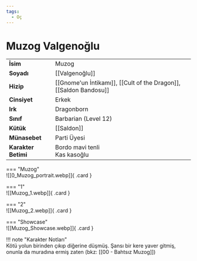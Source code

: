 ```yaml
---
tags:
  - Oç
---  
```

# Muzog Valgenoğlu  
  
<div class="grid" markdown>  
  
|  |  |  
|---|---|  
| **İsim** | Muzog |  
| **Soyadı** | [[Valgenoğlu]] |  
| **Hizip** | [[Gnome'un İntikamı]], [[Cult of the Dragon]], [[Saldon Bandosu]] |  
| **Cinsiyet** | Erkek |  
| **Irk** | Dragonborn |  
| **Sınıf** | Barbarian (Level 12) |  
| **Kütük** | [[Saldon]] |  
| **Münasebet** | Parti Üyesi |  
| **Karakter Betimi** | Bordo mavi tenli<br>Kas kasoğlu |  
  
  
=== "Muzog"  
	![[0_Muzog_portrait.webp]]{ .card }  
  
=== "1"  
	![[Muzog_1.webp]]{ .card }  
  
=== "2"  
	![[Muzog_2.webp]]{ .card }  
  
=== "Showcase"  
	![[Muzog_Showcase.webp]]{ .card }  
  
</div>  
  
!!! note "Karakter Notları"  
	Kötü yolun birinden çıkıp diğerine düşmüş. Şansı bir kere yaver gitmiş, onunla da muradına ermiş zaten (bkz: [[00 - Bahtsız Muzog]])   